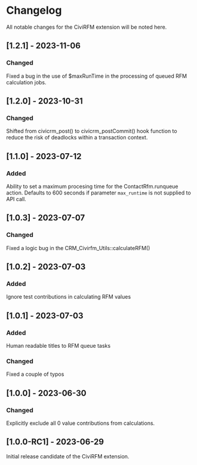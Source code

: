 # Changelog
All notable changes for the CiviRFM extension will be noted here.

## [1.2.1] - 2023-11-06

### Changed
Fixed a bug in the use of $maxRunTime in the processing of queued
RFM calculation jobs.

## [1.2.0] - 2023-10-31

### Changed
Shifted from civicrm_post() to civicrm_postCommit() hook function to
reduce the risk of deadlocks within a transaction context.

## [1.1.0] - 2023-07-12

### Added
Ability to set a maximum procesing time for the ContactRfm.runqueue action.
Defaults to 600 seconds if parameter `max_runtime` is not supplied to API call.

## [1.0.3] - 2023-07-07

### Changed
Fixed a logic bug in the CRM_Civirfm_Utils::calculateRFM()

## [1.0.2] - 2023-07-03

### Added
Ignore test contributions in calculating RFM values

## [1.0.1] - 2023-07-03

### Added
Human readable titles to RFM queue tasks

### Changed
Fixed a couple of typos

## [1.0.0] - 2023-06-30

### Changed
Explicitly exclude all 0 value contributions from calculations.

## [1.0.0-RC1] - 2023-06-29

Initial release candidate of the CiviRFM extension.
